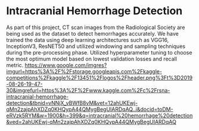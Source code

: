 # Intracranial Hemorrhage Detection



As part of this project, CT scan images from the Radiological Society are being used as the dataset to detect hemorrhages accurately. We have trained the data using deep learning architectures such as VGG16, InceptionV3, ResNET50 and utilized windowing and sampling techniques during the pre-processing phase. 
Utilized hyperparameter tuning to choose the most optimum model based on lowest validation losses and recall metric.
https://www.google.com/imgres?imgurl=https%3A%2F%2Fstorage.googleapis.com%2Fkaggle-competitions%2Fkaggle%2F13451%2Flogos%2Fheader.png%3Ft%3D2019-08-26-19-47-30&imgrefurl=https%3A%2F%2Fwww.kaggle.com%2Fc%2Frsna-intracranial-hemorrhage-detection&tbnid=vNNjX_vBWfB8vM&vet=12ahUKEwj-qMn2zajpAhXDZq0KHQypA44QMygBegUIARDqAQ..i&docid=toDM-eRVzk5RYM&w=1900&h=399&q=intracranial%20hemorrhage%20detection&ved=2ahUKEwj-qMn2zajpAhXDZq0KHQypA44QMygBegUIARDqAQ

